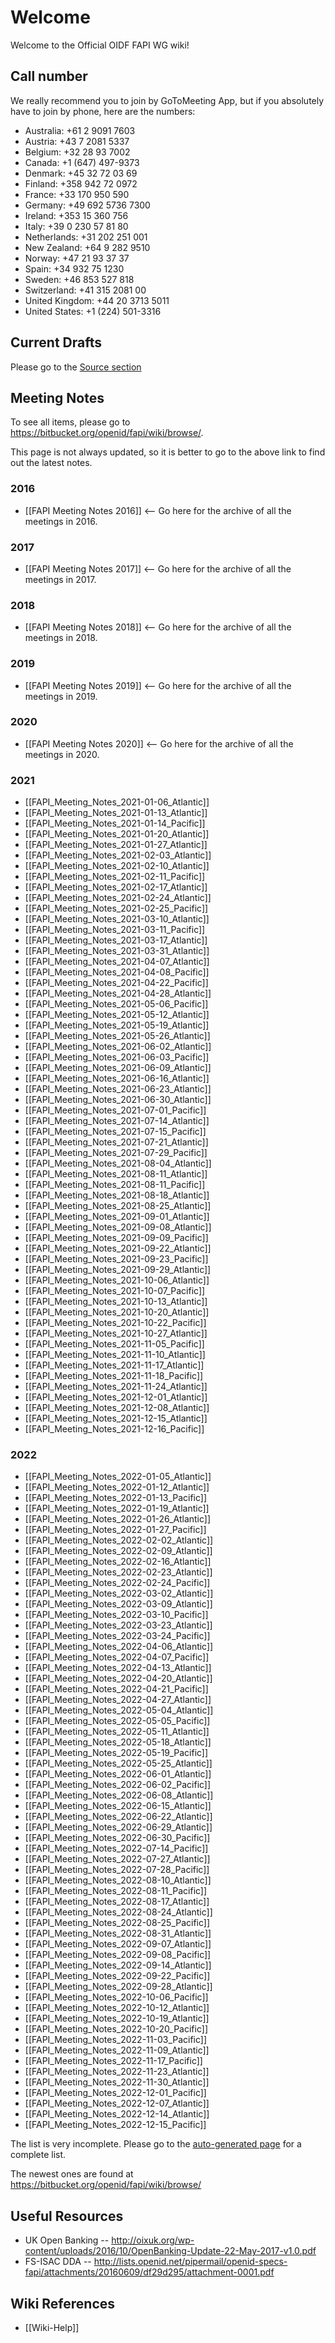 # Welcome

Welcome to the Official OIDF FAPI WG wiki! 

## Call number

We really recommend you to join by GoToMeeting App, but if you absolutely have to join by phone, here are the numbers: 

* Australia: +61 2 9091 7603
* Austria: +43 7 2081 5337
* Belgium: +32 28 93 7002
* Canada: +1 (647) 497-9373
* Denmark: +45 32 72 03 69
* Finland: +358 942 72 0972
* France: +33 170 950 590
* Germany: +49 692 5736 7300
* Ireland: +353 15 360 756
* Italy: +39 0 230 57 81 80
* Netherlands: +31 202 251 001
* New Zealand: +64 9 282 9510
* Norway: +47 21 93 37 37
* Spain: +34 932 75 1230
* Sweden: +46 853 527 818
* Switzerland: +41 315 2081 00
* United Kingdom: +44 20 3713 5011
* United States: +1 (224) 501-3316

## Current Drafts

Please go to the [Source section](https://bitbucket.org/openid/fapi/src)

## Meeting Notes

To see all items, please go to https://bitbucket.org/openid/fapi/wiki/browse/. 

This page is not always updated, so it is better to go to the above link to find out the latest notes. 

### 2016

* [[FAPI Meeting Notes 2016]] <-- Go here for the archive of all the meetings in 2016. 

### 2017 

* [[FAPI Meeting Notes 2017]] <-- Go here for the archive of all the meetings in 2017. 

### 2018

* [[FAPI Meeting Notes 2018]] <-- Go here for the archive of all the meetings in 2018. 


### 2019

* [[FAPI Meeting Notes 2019]] <-- Go here for the archive of all the meetings in 2019. 


### 2020

* [[FAPI Meeting Notes 2020]] <-- Go here for the archive of all the meetings in 2020. 


### 2021

* [[FAPI_Meeting_Notes_2021-01-06_Atlantic]]
* [[FAPI_Meeting_Notes_2021-01-13_Atlantic]]
* [[FAPI_Meeting_Notes_2021-01-14_Pacific]]
* [[FAPI_Meeting_Notes_2021-01-20_Atlantic]]
* [[FAPI_Meeting_Notes_2021-01-27_Atlantic]]
* [[FAPI_Meeting_Notes_2021-02-03_Atlantic]]
* [[FAPI_Meeting_Notes_2021-02-10_Atlantic]]
* [[FAPI_Meeting_Notes_2021-02-11_Pacific]]
* [[FAPI_Meeting_Notes_2021-02-17_Atlantic]]
* [[FAPI_Meeting_Notes_2021-02-24_Atlantic]]
* [[FAPI_Meeting_Notes_2021-02-25_Pacific]]
* [[FAPI_Meeting_Notes_2021-03-10_Atlantic]]
* [[FAPI_Meeting_Notes_2021-03-11_Pacific]]
* [[FAPI_Meeting_Notes_2021-03-17_Atlantic]]
* [[FAPI_Meeting_Notes_2021-03-31_Atlantic]]
* [[FAPI_Meeting_Notes_2021-04-07_Atlantic]]
* [[FAPI_Meeting_Notes_2021-04-08_Pacific]]
* [[FAPI_Meeting_Notes_2021-04-22_Pacific]]
* [[FAPI_Meeting_Notes_2021-04-28_Atlantic]]
* [[FAPI_Meeting_Notes_2021-05-06_Pacific]]
* [[FAPI_Meeting_Notes_2021-05-12_Atlantic]]
* [[FAPI_Meeting_Notes_2021-05-19_Atlantic]]
* [[FAPI_Meeting_Notes_2021-05-26_Atlantic]]
* [[FAPI_Meeting_Notes_2021-06-02_Atlantic]]
* [[FAPI_Meeting_Notes_2021-06-03_Pacific]]
* [[FAPI_Meeting_Notes_2021-06-09_Atlantic]]
* [[FAPI_Meeting_Notes_2021-06-16_Atlantic]]
* [[FAPI_Meeting_Notes_2021-06-23_Atlantic]]
* [[FAPI_Meeting_Notes_2021-06-30_Atlantic]]
* [[FAPI_Meeting_Notes_2021-07-01_Pacific]]
* [[FAPI_Meeting_Notes_2021-07-14_Atlantic]]
* [[FAPI_Meeting_Notes_2021-07-15_Pacific]]
* [[FAPI_Meeting_Notes_2021-07-21_Atlantic]]
* [[FAPI_Meeting_Notes_2021-07-29_Pacific]]
* [[FAPI_Meeting_Notes_2021-08-04_Atlantic]]
* [[FAPI_Meeting_Notes_2021-08-11_Atlantic]]
* [[FAPI_Meeting_Notes_2021-08-11_Pacific]]
* [[FAPI_Meeting_Notes_2021-08-18_Atlantic]]
* [[FAPI_Meeting_Notes_2021-08-25_Atlantic]]
* [[FAPI_Meeting_Notes_2021-09-01_Atlantic]]
* [[FAPI_Meeting_Notes_2021-09-08_Atlantic]]
* [[FAPI_Meeting_Notes_2021-09-09_Pacific]]
* [[FAPI_Meeting_Notes_2021-09-22_Atlantic]]
* [[FAPI_Meeting_Notes_2021-09-23_Pacific]]
* [[FAPI_Meeting_Notes_2021-09-29_Atlantic]]
* [[FAPI_Meeting_Notes_2021-10-06_Atlantic]]
* [[FAPI_Meeting_Notes_2021-10-07_Pacific]]
* [[FAPI_Meeting_Notes_2021-10-13_Atlantic]]
* [[FAPI_Meeting_Notes_2021-10-20_Atlantic]]
* [[FAPI_Meeting_Notes_2021-10-22_Pacific]]
* [[FAPI_Meeting_Notes_2021-10-27_Atlantic]]
* [[FAPI_Meeting_Notes_2021-11-05_Pacific]]
* [[FAPI_Meeting_Notes_2021-11-10_Atlantic]]
* [[FAPI_Meeting_Notes_2021-11-17_Atlantic]]
* [[FAPI_Meeting_Notes_2021-11-18_Pacific]]
* [[FAPI_Meeting_Notes_2021-11-24_Atlantic]]
* [[FAPI_Meeting_Notes_2021-12-01_Atlantic]]
* [[FAPI_Meeting_Notes_2021-12-08_Atlantic]]
* [[FAPI_Meeting_Notes_2021-12-15_Atlantic]]
* [[FAPI_Meeting_Notes_2021-12-16_Pacific]]

### 2022

* [[FAPI_Meeting_Notes_2022-01-05_Atlantic]]
* [[FAPI_Meeting_Notes_2022-01-12_Atlantic]]
* [[FAPI_Meeting_Notes_2022-01-13_Pacific]]
* [[FAPI_Meeting_Notes_2022-01-19_Atlantic]]
* [[FAPI_Meeting_Notes_2022-01-26_Atlantic]]
* [[FAPI_Meeting_Notes_2022-01-27_Pacific]]
* [[FAPI_Meeting_Notes_2022-02-02_Atlantic]]
* [[FAPI_Meeting_Notes_2022-02-09_Atlantic]]
* [[FAPI_Meeting_Notes_2022-02-16_Atlantic]]
* [[FAPI_Meeting_Notes_2022-02-23_Atlantic]]
* [[FAPI_Meeting_Notes_2022-02-24_Pacific]]
* [[FAPI_Meeting_Notes_2022-03-02_Atlantic]]
* [[FAPI_Meeting_Notes_2022-03-09_Atlantic]]
* [[FAPI_Meeting_Notes_2022-03-10_Pacific]]
* [[FAPI_Meeting_Notes_2022-03-23_Atlantic]]
* [[FAPI_Meeting_Notes_2022-03-24_Pacific]]
* [[FAPI_Meeting_Notes_2022-04-06_Atlantic]]
* [[FAPI_Meeting_Notes_2022-04-07_Pacific]]
* [[FAPI_Meeting_Notes_2022-04-13_Atlantic]]
* [[FAPI_Meeting_Notes_2022-04-20_Atlantic]]
* [[FAPI_Meeting_Notes_2022-04-21_Pacific]]
* [[FAPI_Meeting_Notes_2022-04-27_Atlantic]]
* [[FAPI_Meeting_Notes_2022-05-04_Atlantic]]
* [[FAPI_Meeting_Notes_2022-05-05_Pacific]]
* [[FAPI_Meeting_Notes_2022-05-11_Atlantic]]
* [[FAPI_Meeting_Notes_2022-05-18_Atlantic]]
* [[FAPI_Meeting_Notes_2022-05-19_Pacific]]
* [[FAPI_Meeting_Notes_2022-05-25_Atlantic]]
* [[FAPI_Meeting_Notes_2022-06-01_Atlantic]]
* [[FAPI_Meeting_Notes_2022-06-02_Pacific]]
* [[FAPI_Meeting_Notes_2022-06-08_Atlantic]]
* [[FAPI_Meeting_Notes_2022-06-15_Atlantic]]
* [[FAPI_Meeting_Notes_2022-06-22_Atlantic]]
* [[FAPI_Meeting_Notes_2022-06-29_Atlantic]]
* [[FAPI_Meeting_Notes_2022-06-30_Pacific]]
* [[FAPI_Meeting_Notes_2022-07-14_Pacific]]
* [[FAPI_Meeting_Notes_2022-07-27_Atlantic]]
* [[FAPI_Meeting_Notes_2022-07-28_Pacific]]
* [[FAPI_Meeting_Notes_2022-08-10_Atlantic]]
* [[FAPI_Meeting_Notes_2022-08-11_Pacific]]
* [[FAPI_Meeting_Notes_2022-08-17_Atlantic]]
* [[FAPI_Meeting_Notes_2022-08-24_Atlantic]]
* [[FAPI_Meeting_Notes_2022-08-25_Pacific]]
* [[FAPI_Meeting_Notes_2022-08-31_Atlantic]]
* [[FAPI_Meeting_Notes_2022-09-07_Atlantic]]
* [[FAPI_Meeting_Notes_2022-09-08_Pacific]]
* [[FAPI_Meeting_Notes_2022-09-14_Atlantic]]
* [[FAPI_Meeting_Notes_2022-09-22_Pacific]]
* [[FAPI_Meeting_Notes_2022-09-28_Atlantic]]
* [[FAPI_Meeting_Notes_2022-10-06_Pacific]]
* [[FAPI_Meeting_Notes_2022-10-12_Atlantic]]
* [[FAPI_Meeting_Notes_2022-10-19_Atlantic]]
* [[FAPI_Meeting_Notes_2022-10-20_Pacific]]
* [[FAPI_Meeting_Notes_2022-11-03_Pacific]]
* [[FAPI_Meeting_Notes_2022-11-09_Atlantic]]
* [[FAPI_Meeting_Notes_2022-11-17_Pacific]]
* [[FAPI_Meeting_Notes_2022-11-23_Atlantic]]
* [[FAPI_Meeting_Notes_2022-11-30_Atlantic]]
* [[FAPI_Meeting_Notes_2022-12-01_Pacific]]
* [[FAPI_Meeting_Notes_2022-12-07_Atlantic]]
* [[FAPI_Meeting_Notes_2022-12-14_Atlantic]]
* [[FAPI_Meeting_Notes_2022-12-15_Pacific]]

The list is very incomplete. 
Please go to the [auto-generated page](https://bitbucket.org/openid/fapi/wiki/browse/) for a complete list. 

The newest ones are found at https://bitbucket.org/openid/fapi/wiki/browse/


## Useful Resources

* UK Open Banking -- http://oixuk.org/wp-content/uploads/2016/10/OpenBanking-Update-22-May-2017-v1.0.pdf
* FS-ISAC DDA -- http://lists.openid.net/pipermail/openid-specs-fapi/attachments/20160609/df29d295/attachment-0001.pdf

## Wiki References

* [[Wiki-Help]]